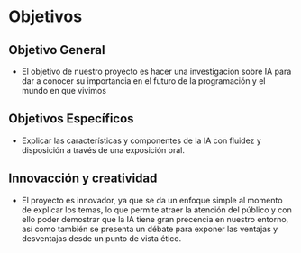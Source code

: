 # Objetivos

## Objetivo General
- El objetivo de nuestro proyecto es hacer una investigacion sobre IA para dar a conocer su importancia en el futuro de la programación y el mundo en que vivimos 
## Objetivos Específicos
- Explicar las características y componentes de la IA con fluidez y disposición a través de una exposición oral. 

## Innovacción y creatividad
- El proyecto es innovador, ya que se da un enfoque simple al momento de explicar los temas, lo que permite atraer la atención del público y con ello poder demostrar que la IA tiene gran precencia en nuestro entorno, así como también se presenta un débate para exponer las ventajas y desventajas desde un punto de vista ético.